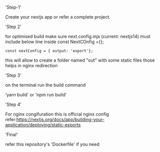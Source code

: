 'Step-1'

Create your nextjs app or refer a complete project.

'Step 2'

for optimised build make sure next.config.mjs (current: nextjs14) must include below line inside const NextCOnfig ={};

`const nextConfig = {
    output: 'export'};`

this will allow to create a folder named "out" with some static files those helps in nginx redirection

'Step 3'

on the terminal run the build command

'yarn build' or 'npm run build'

'Step 4'

For nginx congifuration this is official nginx config refer:https://nextjs.org/docs/app/building-your-application/deploying/static-exports 


'Final'

refer this repository's 'Dockerfile' if you need
